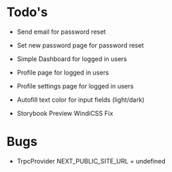 # Todo's

- Send email for password reset
- Set new password page for password reset
- Simple Dashboard for logged in users
- Profile page for logged in users
- Profile settings page for logged in users
- Autofill text color for input fields (light/dark)

- Storybook Preview WindiCSS Fix

# Bugs

- TrpcProvider NEXT_PUBLIC_SITE_URL = undefined
